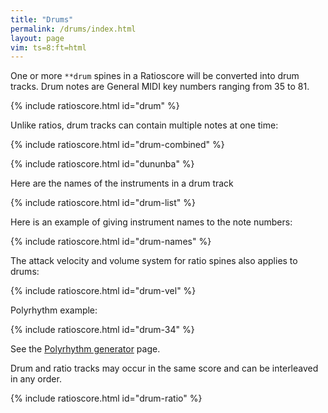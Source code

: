 ```yaml
---
title: "Drums"
permalink: /drums/index.html
layout: page
vim: ts=8:ft=html
---
```


One or more `**drum` spines in a Ratioscore will be converted into
drum tracks.  Drum notes are General MIDI key numbers 
ranging from 35 to 81.

{% include ratioscore.html id="drum" %}
<script type="application/x-ratioscore" id="drum">
**dtime	**drum	**drum
*MM120	*	*
*	*	*
1	60	.
0.75	61	.
0.25	62	60
0.25	63	61
2	64	62
1.5	65	63
1	66	64
0.5	67	.
*-	*-	*-
</script>

Unlike ratios, drum tracks can contain multiple notes at one time:

{% include ratioscore.html id="drum-combined" %}
<script type="application/x-ratioscore" id="drum-combined">
**dtime	**drum
*MM120	*
*	*
1	60
0.75	61
0.25	62 60
0.25	63 61
2	64 62
1.5	65 63
1	66 64
0.5	67
*-	*-
</script>

{% include ratioscore.html id="dununba" %}
<script type="application/x-ratioscore" id="dununba">
!!!OTL@@MKU: Dununba
!!!OTL@EN: The dance of the strong men
!!!filter: myank -m 0,1*40
**recip	**drum	**drum	**drum	**drum	**drum	**drum
=0	=0	=0	=0	=0	=0	=0
!	!bell	!djembe	!djembe	!djembe	!dundun	!clave
*	*vel:45	*vel:50	*vel:60	*vel:60	*vel:50	*vel:90
*MM164	*	*	*	*	*	*
*M12/8	*	*	*	*	*	*
=1	=1	=1	=1	=1	=1	=1
8	68V	50V	47V	.	62V	75V
8	.	.	47	.	.	.
8	68	50	.	50	63	75
8	68V	50V	.	.	63V	75V
8	.	47	.	47	.	.
8	68	47	.	50	63	.
8	.	50V	47V	.	.	75V
8	68	.	47	.	63	.
8	68	.	45	50	63	75
8	.	50V	.	.	.	75V
8	68	47	45	47	63	.
8	.	47	.	50	.	.
=	=	=	=	=	=	=
*-	*-	*-	*-	*-	*-	*-
!!!URL: http://africandanceblog.blogspot.com/2011/09/dununba-strong-man-dance.html
</script>


Here are the names of the instruments in a drum track

{% include ratioscore.html id="drum-list" %}
<script type="application/x-ratioscore" id="drum-list">
!!!OTL: General MIDI Drum List
**dtime	**drum	**name
1	35	acoustic bass drum
1	36	electric bass drum
1	37	side stick
1	38	acoustic snare
1	39	hand clap
1	40	electric snare
1	41	low floor tom
1	42	closed hi-hat
1	43	high floor tom
1	44	pedal hi-hat
1	45	low tom
1	46	open hi-hat
1	47	low-mid tom
1	48	hi-mid tom
1	49	crash cymbal 1
1	50	high tom
1	51	ride cymbal 1
1	52	chinese cymbal
1	53	ride bell
1	54	tambourine
1	55	slpash cymbal
1	56	cowbell
1	57	crash cymbal 2
1	58	vibra slap
1	59	ride cymbal 2
1	60	high bongo
1	61	low bongo
1	62	mute high conga
1	63	open high conga
1	64	low conga
1	65	high timbale
1	66	low timbale
1	67	high agogo
1	68	low agogo
1	69	cabasa
1	70	maracas
1	71	short whistle
1	72	long whistle
1	73	short guiro
1	74	long guiro
1	75	claves
1	76	high woodblock
1	77	low woodblock
1	78	mute cuica
1	79	open cuica
1	80	mute triangle
1	81	open triangle
*-	*-	*-
</script>


Here is an example of giving instrument names to the note numbers:


{% include ratioscore.html id="drum-names" %}
<script type="application/x-ratioscore" id="drum-names">
!!!RDF**drum: triangle = 81
!!!RDF**drum: clap = 39
!!!RDF**drum: bongo = 61
!!!RDF**drum: bell = 56
!!!RDF**drum: ocelot = 76
**dtime	**drum	**drum	**drum	**drum
=0	=0	=0	=0	=0
*MM360	*	*	*	*
=1	=1	=1	=1	=1
1	triangle	clap	bongo	ocelot
1	.	.	.	bell
1	.	.	bongo	ocelot
1	.	.	.	bell
=2	=2	=2	=2	=2
1	.	clap	bongo	ocelot
1	.	.	.	bell
1	triangle	.	bongo	ocelot
1	triangle	.	.	bell
=3	=3	=3	=3	=3
1	.	clap	bongo	.
1	.	.	.	.
1	triangle	.	.	ocelot
1	.	.	.	bell ocelot
=4	=4	=4	=4	=4
1	.	clap	bongo	bell
1	triangle	.	.	.
1	.	.	.	.
1	.	.	.	bell
=5	=5	=5	=5	=5
1	.	clap	.	bell ocelot
1	triangle	.	bongo	ocelot
1	.	.	bongo	ocelot
1	.	clap	.	bell ocelot
=6	=6	=6	=6	=6
1	.	clap	.	bell
1	.	.	bongo	.
1	triangle	.	bongo	.
1	.	clap	.	bell
=7	=7	=7	=7	=7
1	.	clap	.	ocelot
1	.	.	bongo	ocelot
1	.	.	bongo	.
1	.	clap	.	bell ocelot
=8	=8	=8	=8	=2
1	triangle	clap	bongo	ocelot
*-	*-	*-	*-	*-
!!!filter: myank -m 0,1-7,6-1,1*3,2*4,3*5,4*6,5*7,6*8,7*9,8*5
</script>



The attack velocity and volume system for ratio spines also applies to 
drums:


{% include ratioscore.html id="drum-vel" %}
<script type="application/x-ratioscore" id="drum-vel">
**recip	**drum
*M3/4	*vel:40
*MM144	*vstep:60
=1	=1
4	77V
4	77
4	77
=2	=2
4	77V
4	77
4	77
=3	=3
4	77V
4	77
4	77
=4	=4
4	77V
4	77
4	77
==	==
*-	*-
</script>

Polyrhythm example:

{% include ratioscore.html id="drum-34" %}
<script type="application/x-ratioscore" id="drum-34">
!!!filter: myank -m 0,43*3,53,43*2,53*2,43,53*3,1
**dtime	**drum	**drum
=0	=0	=0
*MM500	*	*
=43	=43	=43
!! 4 against 3
1	76	77
1	.	.
1	.	.
1	76	.
1	.	77
1	.	.
1	76	.
1	.	.
1	.	77
1	76	.
1	.	.
1	.	.
=53	=53	=53
!! 5 against 3
1	76	77
1	.	.
1	.	.
1	76	.
1	.	.
1	.	77
1	76	.
1	.	.
1	.	.
1	76	.
1	.	77
1	.	.
1	76	.
1	.	.
1	.	.
=1	=1	=1
1	76	77
=	=	=
*-	*-	*-
</script>

See the <a href="/polyrhythm">Polyrhythm generator</a> page.

Drum and ratio tracks may occur in the same score and can
be interleaved in any order.

{% include ratioscore.html id="drum-ratio" %}
<script type="application/x-ratioscore" id="drum-ratio">
!!!filter: myank -m 0,1,2,3,2,1,3,2*2,1,3,1*2,2,3,2,3,2*3,1*4,3
**dtime	**ratio	**drum	**ratio
=0	=0	=0	=0
*MM240	*I#14	*	*Iclars
*	*ref:C2	*	*ref:F#1
*	*vel:60	*vel:50	*vel:30
=1	=1	=1	=1
1	9	77 76	.
1	.	.	9
1	8	.	.
1	.	76	8
1	.	77	.
1	7	.	.
1	.	76	7
1	9	.	.
1	.	77	9
1	.	76	.
1	10	.	.
1	.	.	10
=2	=2	=2	=2
1	.	77	10
1	10	.	8
1	8	.	.
1	.	76	9
1	9	.	.
1	.	77	.
1	.	76	8
1	8	.	.
1	10	.	.
1	.	76	10
1	.	77	9
1	9	.	8
1	.	76	7
1	7	.	.
1	.	.	6
=3	=3	=3	=3
1	1/2	77	3
4	0	.	.
=	=	=	=
*-	*-	*-	*-

